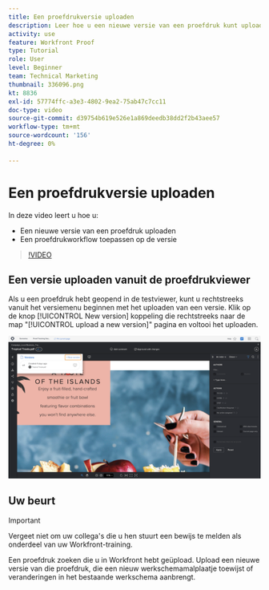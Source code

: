 ```yaml
---
title: Een proefdrukversie uploaden
description: Leer hoe u een nieuwe versie van een proefdruk kunt uploaden en een proefdrukworkflow kunt toepassen op de versie in [!DNL  Workfront].
activity: use
feature: Workfront Proof
type: Tutorial
role: User
level: Beginner
team: Technical Marketing
thumbnail: 336096.png
kt: 8836
exl-id: 57774ffc-a3e3-4802-9ea2-75ab47c7cc11
doc-type: video
source-git-commit: d39754b619e526e1a869deedb38dd2f2b43aee57
workflow-type: tm+mt
source-wordcount: '156'
ht-degree: 0%

---
```


# Een proefdrukversie uploaden

In deze video leert u hoe u:

* Een nieuwe versie van een proefdruk uploaden
* Een proefdrukworkflow toepassen op de versie

>[!VIDEO](https://video.tv.adobe.com/v/336096/?quality=12)

## Een versie uploaden vanuit de proefdrukviewer

Als u een proefdruk hebt geopend in de testviewer, kunt u rechtstreeks vanuit het versiemenu beginnen met het uploaden van een versie. Klik op de knop [!UICONTROL New version] koppeling die rechtstreeks naar de map &quot;[!UICONTROL upload a new version]&quot; pagina en voltooi het uploaden.

![Een afbeelding van de proefdrukviewer met het versiemenu uitgevouwen in de linkerbovenhoek en de [!UICONTROL New version] koppeling gemarkeerd.](assets/upload-version-from-viewer.png)

## Uw beurt

>[!IMPORTANT]
>
>Vergeet niet om uw collega&#39;s die u hen stuurt een bewijs te melden als onderdeel van uw Workfront-training.

Een proefdruk zoeken die u in Workfront hebt geüpload. Upload een nieuwe versie van die proefdruk, die een nieuw werkschemamalplaatje toewijst of veranderingen in het bestaande werkschema aanbrengt.

<!--
### Learn more 
* Create a new version of a proof
-->
